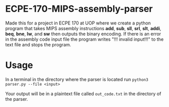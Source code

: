 # ECPE-170-MIPS-assembly-parser
Made this for a project in ECPE 170 at UOP where we create a python program that takes MIPS assembly instructions **add**, **sub**, **sll**, **srl**, **slt**, **addi**, **beq**, **bne**, **lw**, and **sw** then outputs the binary encoding. If there is an error in the assembly code input file the program writes "!!! invalid input!!!" to the text file and stops the program.

# Usage
In a terminal in the directory where the parser is located run `python3 parser.py --file <input>`

Your output will be in a plaintext file called `out_code.txt` in the directory of the parser.
